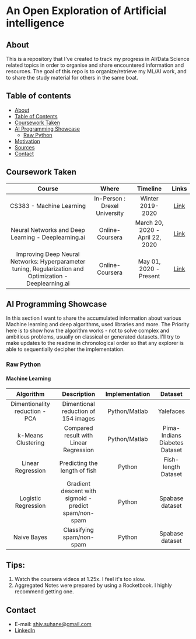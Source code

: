 # An Open Exploration of Artificial intelligence

## About
This is a repository that I've created to track my progress in AI/Data Science related topics in order to organise and share encountered information and resources. The goal of this repo is to organize/retrieve my ML/AI work, and to share the study material for others in the same boat.

## Table of contents
- [About](#about)
- [Table of Contents](#table-of-contents)
- [Coursework Taken](#coursework-taken)
- [AI Programming Showcase](#ai-programming-showcase)
	+ [Raw Python](#raw-python)
- [Motivation](#motivation)
- [Sources](#sources)
- [Contact](#contact)

## Coursework Taken
| Course  | Where | Timeline | Links |
| :---: | :---: | :---: | :---: |
| CS383 - Machine Learning | In-Person : Drexel University | Winter 2019-2020 | [Link](http://catalog.drexel.edu/search/?P=CS%20383) |
| Neural Networks and Deep Learning - Deeplearning.ai | Online-Coursera | March 20, 2020 - April 22, 2020 | [Link](https://www.coursera.org/learn/neural-networks-deep-learning/) |
| Improving Deep Neural Networks: Hyperparameter tuning, Regularization and Optimization - Deeplearning.ai | Online-Coursera | May 01, 2020 - Present | [Link](https://www.coursera.org/learn/deep-neural-network?specialization=deep-learning) |


## AI Programming Showcase
In this section I want to share the accumulated information about various Machine learning and deep algorithms, used libraries and more. The Priority here is to show how the algorithm works - not to solve complex and ambitious problems, usually on classical or generated datasets. I'll try to make updates to the readme in chronological order so that any explorer is able to sequentially decipher the implementation.

### Raw Python

#### Machine Learning
| Algorithm  | Description | Implementation | Dataset 
| :---: | :---: | :---: | :---: 
| Dimentionality reduction - PCA | Dimentional reduction of 154 images | Python/Matlab | Yalefaces | 18.04.2017 
| k-Means Clustering | Compared result with Linear Regression |  Python/Matlab  | Pima-Indians Diabetes Dataset 
| Linear Regression | Predicting the length of fish| Python | Fish-length Dataset
| Logistic Regression | Gradient descent with sigmoid - predict spam/non-spam  | Python | Spabase dataset
| Naive Bayes | Classifying spam/non-spam | Python  | Spabase dataset 


## Tips:
1. Watch the coursera videos at 1.25x. I feel it's too slow.
2. Aggregated Notes were prepared by using a Rocketbook. I highly recommend getting one.

## Contact
- E-mail: shiv.suhane@gmail.com
- [LinkedIn](https://www.linkedin.com/in/shivansh-suhane/)
